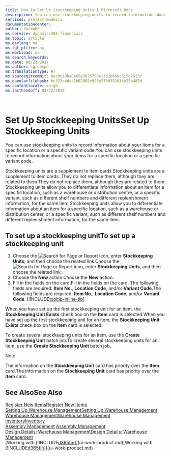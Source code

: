 ```yaml
---
title: How to Set Up Stockkeeping Units | Microsoft Docs
description: You can use stockkeeping units to record information about your items for a specific location or a specific variant code.
services: project-madeira
documentationcenter: 
author: SorenGP
ms.service: dynamics365-financials
ms.topic: article
ms.devlang: na
ms.tgt_pltfrm: na
ms.workload: na
ms.search.keywords: 
ms.date: 08/23/2017
ms.author: sgroespe
ms.translationtype: HT
ms.sourcegitcommit: bec0619be0a65e3625759e13d2866ac615d7513c
ms.openlocfilehash: bc323e4dac1b62802e999e2780352634e25e482d
ms.contentlocale: en-gb
ms.lasthandoff: 03/22/2018

---
```

# <a name="set-up-stockkeeping-units"></a><span data-ttu-id="40b6c-103">Set Up Stockkeeping Units</span><span class="sxs-lookup"><span data-stu-id="40b6c-103">Set Up Stockkeeping Units</span></span>
<span data-ttu-id="40b6c-104">You can use stockkeeping units to record information about your items for a specific location or a specific variant code.</span><span class="sxs-lookup"><span data-stu-id="40b6c-104">You can use stockkeeping units to record information about your items for a specific location or a specific variant code.</span></span>  

 <span data-ttu-id="40b6c-105">Stockkeeping units are a supplement to item cards.</span><span class="sxs-lookup"><span data-stu-id="40b6c-105">Stockkeeping units are a supplement to item cards.</span></span> <span data-ttu-id="40b6c-106">They do not replace them, although they are related to them.</span><span class="sxs-lookup"><span data-stu-id="40b6c-106">They do not replace them, although they are related to them.</span></span> <span data-ttu-id="40b6c-107">Stockkeeping units allow you to differentiate information about an item for a specific location, such as a warehouse or distribution centre, or a specific variant, such as different shelf numbers and different replenishment information, for the same item.</span><span class="sxs-lookup"><span data-stu-id="40b6c-107">Stockkeeping units allow you to differentiate information about an item for a specific location, such as a warehouse or distribution center, or a specific variant, such as different shelf numbers and different replenishment information, for the same item.</span></span>  

## <a name="to-set-up-a-stockkeeping-unit"></a><span data-ttu-id="40b6c-108">To set up a stockkeeping unit</span><span class="sxs-lookup"><span data-stu-id="40b6c-108">To set up a stockkeeping unit</span></span>  

1.  <span data-ttu-id="40b6c-109">Choose the ![Search for Page or Report](media/ui-search/search_small.png "Search for Page or Report icon") icon, enter **Stockkeeping Units**, and then choose the related link.</span><span class="sxs-lookup"><span data-stu-id="40b6c-109">Choose the ![Search for Page or Report](media/ui-search/search_small.png "Search for Page or Report icon") icon, enter **Stockkeeping Units**, and then choose the related link.</span></span>  
2.  <span data-ttu-id="40b6c-110">Choose the **New** action.</span><span class="sxs-lookup"><span data-stu-id="40b6c-110">Choose the **New** action.</span></span>  
3.  <span data-ttu-id="40b6c-111">Fill in the fields on the card.</span><span class="sxs-lookup"><span data-stu-id="40b6c-111">Fill in the fields on the card.</span></span> <span data-ttu-id="40b6c-112">The following fields are required: **Item No.**, **Location Code**, and/or **Variant Code**.</span><span class="sxs-lookup"><span data-stu-id="40b6c-112">The following fields are required: **Item No.**, **Location Code**, and/or **Variant Code**.</span></span> [!INCLUDE[tooltip-inline-tip](includes/tooltip-inline-tip_md.md)]  

<span data-ttu-id="40b6c-113">When you have set up the first stockkeeping unit for an item, the **Stockkeeping Unit Exists** check box on the **Item** card is selected.</span><span class="sxs-lookup"><span data-stu-id="40b6c-113">When you have set up the first stockkeeping unit for an item, the **Stockkeeping Unit Exists** check box on the **Item** card is selected.</span></span>  

<span data-ttu-id="40b6c-114">To create several stockkeeping units for an item, use the **Create Stockkeeping Unit** batch job.</span><span class="sxs-lookup"><span data-stu-id="40b6c-114">To create several stockkeeping units for an item, use the **Create Stockkeeping Unit** batch job.</span></span>  

> [!NOTE]  
>  <span data-ttu-id="40b6c-115">The information on the **Stockkeeping Unit** card has priority over the **Item** card.</span><span class="sxs-lookup"><span data-stu-id="40b6c-115">The information on the **Stockkeeping Unit** card has priority over the **Item** card.</span></span>  

## <a name="see-also"></a><span data-ttu-id="40b6c-116">See Also</span><span class="sxs-lookup"><span data-stu-id="40b6c-116">See Also</span></span>  
[<span data-ttu-id="40b6c-117">Register New Items</span><span class="sxs-lookup"><span data-stu-id="40b6c-117">Register New Items</span></span>](inventory-how-register-new-items.md)  
[<span data-ttu-id="40b6c-118">Setting Up Warehouse Management</span><span class="sxs-lookup"><span data-stu-id="40b6c-118">Setting Up Warehouse Management</span></span>](warehouse-setup-warehouse.md)  
[<span data-ttu-id="40b6c-119">Warehouse Management</span><span class="sxs-lookup"><span data-stu-id="40b6c-119">Warehouse Management</span></span>](warehouse-manage-warehouse.md)  
[<span data-ttu-id="40b6c-120">Inventory</span><span class="sxs-lookup"><span data-stu-id="40b6c-120">Inventory</span></span>](inventory-manage-inventory.md)  
<span data-ttu-id="40b6c-121">[Assembly Management](assembly-assemble-items.md)  </span><span class="sxs-lookup"><span data-stu-id="40b6c-121">[Assembly Management](assembly-assemble-items.md)  </span></span>  
[<span data-ttu-id="40b6c-122">Design Details: Warehouse Management</span><span class="sxs-lookup"><span data-stu-id="40b6c-122">Design Details: Warehouse Management</span></span>](design-details-warehouse-management.md)  
<span data-ttu-id="40b6c-123">[Working with [!INCLUDE[d365fin](includes/d365fin_md.md)]](ui-work-product.md)</span><span class="sxs-lookup"><span data-stu-id="40b6c-123">[Working with [!INCLUDE[d365fin](includes/d365fin_md.md)]](ui-work-product.md)</span></span>  

